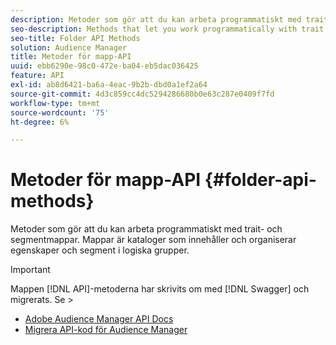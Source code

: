 ```yaml
---
description: Metoder som gör att du kan arbeta programmatiskt med trait- och segmentmappar. Mappar är kataloger som innehåller och organiserar egenskaper och segment i logiska grupper.
seo-description: Methods that let you work programmatically with trait and segment folders. Folders are directories that hold and organize traits and segments in logical groups.
seo-title: Folder API Methods
solution: Audience Manager
title: Metoder för mapp-API
uuid: ebb6290e-98c0-472e-ba04-eb5dac036425
feature: API
exl-id: ab8d6421-ba6a-4eac-9b2b-dbd0a1ef2a64
source-git-commit: 4d3c859cc4dc5294286680b0e63c287e0409f7fd
workflow-type: tm+mt
source-wordcount: '75'
ht-degree: 6%

---
```


# Metoder för mapp-API {#folder-api-methods}

Metoder som gör att du kan arbeta programmatiskt med trait- och segmentmappar. Mappar är kataloger som innehåller och organiserar egenskaper och segment i logiska grupper.

<!-- api-folders.xml -->

>[!IMPORTANT]
>
>Mappen [!DNL API]-metoderna har skrivits om med [!DNL Swagger] och migrerats. Se >
>* [Adobe Audience Manager API Docs](https://bank.demdex.com/portal/swagger/index.html)
>* [Migrera API-kod för Audience Manager](../../api/api-swagger-migration.md)
